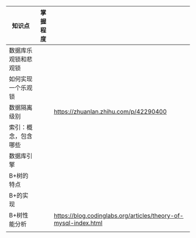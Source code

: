 | 知识点        | 掌握程度 |                                                                 |
| ---------- | ---- | --------------------------------------------------------------- |
| 数据库乐观锁和悲观锁 |      |                                                                 |
| 如何实现一个乐观锁  |      |                                                                 |
| 数据隔离级别     |      | https://zhuanlan.zhihu.com/p/42290400                           |
| 索引：概念，包含哪些 |      |                                                                 |
| 数据库引擎      |      |                                                                 |
| B+树的特点     |      |                                                                 |
| B+的实现      |      |                                                                 |
| B+树性能分析    |      | https://blog.codinglabs.org/articles/theory-of-mysql-index.html |
|            |      |                                                                 |

